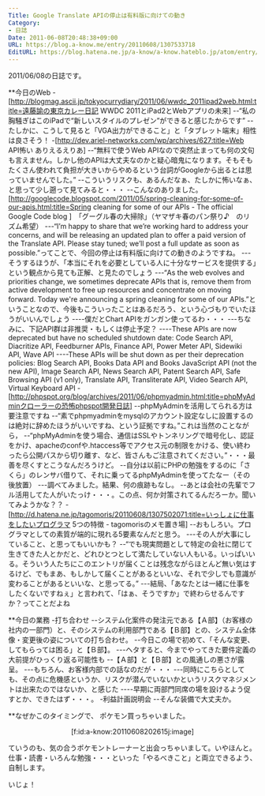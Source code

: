 ```yaml
---
Title: Google Translate APIの停止は有料版に向けての動き
Category:
- 日誌
Date: 2011-06-08T20:48:38+09:00
URL: https://blog.a-know.me/entry/20110608/1307533718
EditURL: https://blog.hatena.ne.jp/a-know/a-know.hateblo.jp/atom/entry/12921228815727979639
---
```


2011/06/08の日誌です。


**今日のWeb
-[http://blogmag.ascii.jp/tokyocurrydiary/2011/06/wwdc_2011ipad2web.html:title=遠藤諭の東京カレー日記 WWDC 2011とiPad2とWebアプリの未来]
--“私の胸騒ぎはこのiPadで“新しいスタイルのプレゼン”ができると感じたからです”
--たしかに、こうして見ると「VGA出力ができること」と「タブレット端末」相性は良さそう！
-[http://dev.ariel-networks.com/wp/archives/627:title=Web API怖い  ありえるえりあ]
--“無料で使うWeb APIなので突然止まっても何の文句も言えません。しかし他のAPIは大丈夫なのかと疑心暗鬼になります。そもそもたくさん使われて負担が大きいからやめるという台詞がGoogleから出るとは思っていませんでした。”
--こういうリスクも、あるんだなぁ、たしかに怖いなぁ、と思って少し遡って見てみると・・・
--こんなのありました。[http://googlecode.blogspot.com/2011/05/spring-cleaning-for-some-of-our-apis.html:title=Spring cleaning for some of our APIs - The official Google Code blog ]　「グーグル春の大掃除」（ヤマザキ春のパン祭り♪　のリズム希望）
---“I’m happy to share that we’re working hard to address your concerns, and will be releasing an updated plan to offer a paid version of the Translate API. Please stay tuned; we’ll post a full update as soon as possible.”ってことで、今回の停止は有料版に向けての動きのようですね。
---そうするほうが、「本当にそれを必要としている人に十分なサービスを提供する」という観点から見ても正解、と見たのでしょう
---“As the web evolves and priorities change, we sometimes deprecate APIs   that is, remove them from active development   to free up resources and concentrate on moving forward. Today we're announcing a spring cleaning for some of our APIs.”ということなので、今後もこういったことはあるだろう、という心づもりでいたほうがいいんでしょう
----僕だとChart APIをガンガン使ってるわ・・・
---ちなみに、下記API群は非推奨・もしくは停止予定？
----These APIs are now deprecated but have no scheduled shutdown date: Code Search API, Diacritize API, Feedburner APIs, Finance API, Power Meter API, Sidewiki API, Wave API 
----These APIs will be shut down as per their deprecation policies: Blog Search API, Books Data API and Books JavaScript API (not the new API), Image Search API, News Search API, Patent Search API, Safe Browsing API (v1 only), Translate API, Transliterate API, Video Search API, Virtual Keyboard API 
-[http://phpspot.org/blog/archives/2011/06/phpmyadmin.html:title=phpMyAdminクローラーの恐怖phpspot開発日誌]
--phpMyAdminを活用してられる方は要注意ですね
--“素でphpmyadminをmysqlのアカウント設定なしに設置するのは絶対に辞めたほうがいいですね、という証拠ですね。”これは当然のことながら，
--“phpMyAdminを使う場合、通信はSSLやトンネリングで暗号化し、認証をかけ、apacheのconfや.htaccess等でアクセス元の制限をかける、使い終わったら公開パスから切り離す、など、皆さんもご注意されてください。”・・・最善を尽くすとこうなんだろうけど。
--自分は以前にPHPの勉強をするのに「さくら」のレンサバ借りて、それに乗ってるphpMyAdminを使ってたなー（その後放置）
---調べてみました。結果、何の痕跡もなし。
--あとは会社の先輩でフル活用してた人がいたっけ・・・。この点、何か対策されてるんだろーか。聞いてみようかな？？
-[http://d.hatena.ne.jp/tagomoris/20110608/1307502071:title=いっしょに仕事をしたいプログラマ 5つの特徴 - tagomorisのメモ置き場]
--おもしろい。プログラマとしての素質が端的に現れる5要素なんだと思う。
---その人が大事にしていること、と思ってもいいかも？
--“でも現実問題として特定の会社に閉じて生きてきた人とかだと、どれひとつとして満たしていない人もいる。いっぱいいる。そういう人たちにこのエントリが届くことは残念ながらほとんど無い気はするけど、でもまあ、もしかして届くことがあるといいな、それで少しでも意識が変わることがあるといいな、と思ってる。”
---結局、「あなたとは一緒に仕事をしたくないですねぇ」と言われて、「はぁ、そうですか」で終わらせるんですか？ってことだよね


**今日の業務
-打ち合わせ
--システム化案件の発注元である【Ａ部】（お客様の社内の一部門）と、そのシステムの利用部門である【Ｂ部】との、システム全体像・変更後の姿についての打ち合わせ。
--今日この場で初めて、「そんな変更、してもらっては困る」と【Ｂ部】。
---ヘタすると、今までやってきた要件定義の大前提がひっくり返る可能性も
--【Ａ部】と【Ｂ部】との風通しの悪さが露呈。
---もちろん、お客様内部での話なのだが・・・
---同時にこちらとしても、その点に危機感というか、リスクが潜んでいないかというリスクマネジメントは出来たのではないか、と感じた
----早期に両部門同席の場を設けるよう促すとか、できたはず・・・。
-利益計画説明会
--そんな装備で大丈夫か。


**なぜかこのタイミングで、
ポケモン買っちゃいました。

<div align=center>[f:id:a-know:20110608202615j:image]</div>

ていうのも、気の合うポケモントレーナーと出会っちゃいまして。いやほんと。
仕事・読書・いろんな勉強・・・といった「やるべきこと」と両立できるよう、自制します。


いじょ！


<script src="https://moshi-moshi.moshimo.works/moshimoshi/a_know_blog/20110608-1307533718?title=Google%20Translate%20API%E3%81%AE%E5%81%9C%E6%AD%A2%E3%81%AF%E6%9C%89%E6%96%99%E7%89%88%E3%81%AB%E5%90%91%E3%81%91%E3%81%A6%E3%81%AE%E5%8B%95%E3%81%8D"></script>
